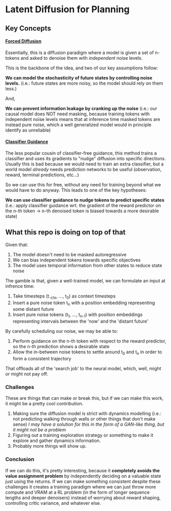 # Latent Diffusion for Planning

## Key Concepts

#### [Forced Diffusion](https://arxiv.org/pdf/2407.01392)

Essentially, this is a diffusion paradigm where a model is given a set of n-tokens and asked to denoise them with _independent_ noise levels.

This is the backbone of the idea, and two of our key assumptions follow:

**We can model the stochasticity of future states by controlling noise levels.**
(i.e.: future states are more noisy, so the model should rely on them less.)

And,

**We can prevent information leakage by cranking up the noise**
(i.e.: our causal model does NOT need masking, because training tokens with independent noise levels means that at inference time masked tokens are instead pure noise, which a well generalized model would in principle identify as unreliable)

#### [Classifier Guidance](https://arxiv.org/pdf/2105.05233)

The less popular cousin of classifier-free guidance, this method trains a classifier and uses its gradients to "nudge" diffusion into specific directions. Usually this is bad because we would need to train an extra classifier, but a world model *already* needs prediction networks to be useful (observation, reward, terminal predictions, etc...)

So we can use this for free, without any need for training beyond what we would have to do anyway. This leads to one of the key hypotheses:

**We can use classifier guidance to nudge tokens to predict specific states**
(i.e.: apply classifier guidance wrt. the gradient of the reward predictor on the n-th token -> n-th denoised token is biased towards a more desirable state)

## What this repo is doing on top of that

Given that:
1. The model doesn't need to be masked autoregressive
2. We can bias independent tokens towards specific objectives
3. The model uses temporal information from other states to reduce state noise

The gamble is that, given a well-trained model, we can formulate an input at infrence time:

1. Take timesteps (t<sub>-ctx</sub>, ..., t<sub>0</sub>) as context timesteps
2. Insert a pure noise token t<sub>n</sub> with a position embedding representing some distant future
3. Insert pure noise tokens (t<sub>1</sub>, ..., t<sub>n-1</sub>) with position embeddings representing intervals between the 'now' and the 'distant future'

By carefully scheduling our noise, we may be able to:

1. Perform guidance on the n-th token with respect to the reward predictor, so the n-th prediction shows a desirable state
2. Allow the in-between noise tokens to settle around t<sub>0</sub> and t<sub>n</sub> in order to form a consistent trajectory

That offloads all of the 'search job' to the neural model, which, well, might or might not pay off.

### Challenges

These are things that can make or break this, but if we can make this work, it might be a pretty cool contribution.

1. Making sure the diffusion model is strict with dynamics modelling (i.e.: not predicting walking through walls or other things that don't make sense) *I may have a solution for this in the form of a GAN-like thing, but it might not be a problem*
2. Figuring out a training exploration strategy or something to make it explore and gather dynamics information.
3. Probably more things will show up.

### Conclusion

If we can do this, it's pretty interesting, because it **completely avoids the value assignment problem** by independently deciding on a valuable state just using the returns. If we can make something consistent despite these challenges it creates a training paradigm where we can just throw more compute and VRAM at a RL problem (in the form of longer sequence lengths and deeper denoisers) instead of worrying about reward shaping, controlling critic variance, and whatever else.